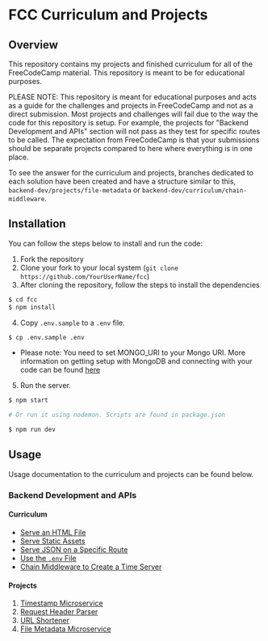 # FCC Curriculum and Projects

## Overview

This repository contains my projects and finished curriculum for all of the
FreeCodeCamp material. This repository is meant to be for educational purposes.

PLEASE NOTE: This repository is meant for educational purposes and acts as a guide for
the challenges and projects in FreeCodeCamp and not as a direct submission. Most projects
and challenges will fail due to the way the code for this repository is setup. For example,
the projects for "Backend Development and APIs" section will not pass as they test
for specific routes to be called. The expectation from FreeCodeCamp is that your submissions 
should be separate projects compared to here where everything is in one place. 

To see the answer for the curriculum and projects, branches dedicated to each solution
have been created and have a structure similar to this, `backend-dev/projects/file-metadata`
or `backend-dev/curriculum/chain-middleware`.

## Installation

You can follow the steps below to install and run the code:

1. Fork the repository
2. Clone your fork to your local system (`git clone https://github.com/YourUserName/fcc`)
3. After cloning the repository, follow the steps to install the dependencies

```bash
$ cd fcc
$ npm install
```

4. Copy `.env.sample` to a `.env` file.

```bash
$ cp .env.sample .env
```

- Please note: You need to set MONGO_URI to your Mongo URI. More information on
  getting setup with MongoDB and connecting with your code can be found
  [here](https://www.freecodecamp.org/news/get-started-with-mongodb-atlas/)

5. Run the server.

```bash
$ npm start

# Or run it using nodemon. Scripts are found in package.json

$ npm run dev
```

## Usage

Usage documentation to the curriculum and projects can be found below.

### Backend Development and APIs

#### Curriculum
- [Serve an HTML File](https://github.com/ChristianLapinig/fcc/tree/backend-dev/curriculum/serve-html/backend-dev/curriculum)
- [Serve Static Assets](https://github.com/ChristianLapinig/fcc/tree/backend-dev/curriculum/serve-static-assets/backend-dev/curriculum)
- [Serve JSON on a Specific Route](https://github.com/ChristianLapinig/fcc/tree/backend-dev/curriculum/serve-json/backend-dev/curriculum)
- [Use the `.env` File](https://github.com/ChristianLapinig/fcc/tree/backend-dev/curriculum/dot-env-files/backend-dev/curriculum)
- [Chain Middleware to Create a Time Server](https://github.com/ChristianLapinig/fcc/tree/backend-dev/curriculum/chain-middleware/backend-dev/curriculum)

#### Projects

1. [Timestamp Microservice](https://github.com/ChristianLapinig/fcc/tree/master/backend-dev/projects/timestamp-microservice)
2. [Request Header Parser](https://github.com/ChristianLapinig/fcc/tree/master/backend-dev/projects/request-header-parser)
3. [URL Shortener](https://github.com/ChristianLapinig/fcc/tree/master/backend-dev/projects/url-shortener)
4. [File Metadata Microservice](https://github.com/ChristianLapinig/fcc/tree/master/backend-dev/projects/file-metadata-microservice)
